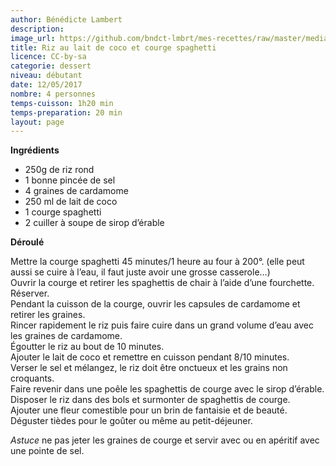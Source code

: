 ```yaml
---
author: Bénédicte Lambert
description: 
image_url: https://github.com/bndct-lmbrt/mes-recettes/raw/master/medias/riz-coco-courge.jpg
title: Riz au lait de coco et courge spaghetti
licence: CC-by-sa
categorie: dessert
niveau: débutant
date: 12/05/2017
nombre: 4 personnes
temps-cuisson: 1h20 min
temps-preparation: 20 min
layout: page
---
```



**Ingrédients**
 

* 250g de riz rond
* 1 bonne pincée de sel
* 4 graines de cardamome
* 250 ml de lait de coco
* 1 courge spaghetti
* 2 cuiller à soupe de sirop d’érable

**Déroulé**  

Mettre la courge spaghetti 45 minutes/1 heure au four à 200°. (elle peut aussi se cuire à l’eau, il faut juste avoir une grosse casserole…)  
Ouvrir la courge et retirer les spaghettis de chair à l’aide d’une fourchette.   
Réserver.  
Pendant la cuisson de la courge, ouvrir les capsules de cardamome et retirer les graines.  
Rincer rapidement le riz puis faire cuire dans un grand volume d’eau avec les graines de cardamome.  
Égoutter le riz au bout de 10 minutes.  
Ajouter le lait de coco et remettre en cuisson pendant 8/10 minutes.  
Verser le sel et mélangez, le riz doit être onctueux et les grains non croquants.  
Faire revenir dans une poêle les spaghettis de courge avec le sirop d’érable.  
Disposer le riz dans des bols et surmonter de spaghettis de courge.  
Ajouter une fleur comestible pour un brin de fantaisie et de beauté.  
Déguster tièdes pour le goûter ou même au petit-déjeuner.  

*Astuce* 
ne pas jeter les graines de courge et servir avec ou en apéritif avec une pointe de sel.  